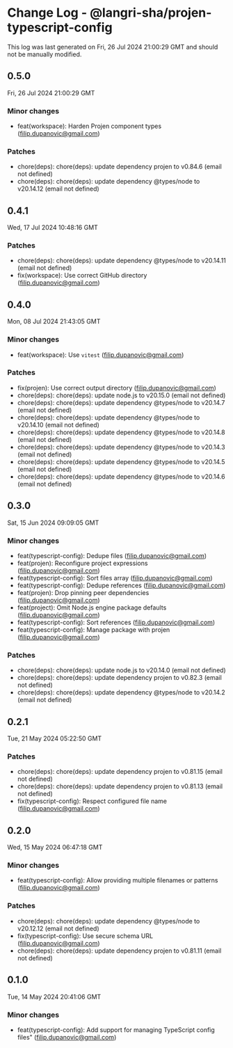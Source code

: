 # Change Log - @langri-sha/projen-typescript-config

This log was last generated on Fri, 26 Jul 2024 21:00:29 GMT and should not be manually modified.

<!-- Start content -->

## 0.5.0

Fri, 26 Jul 2024 21:00:29 GMT

### Minor changes

- feat(workspace): Harden Projen component types (filip.dupanovic@gmail.com)

### Patches

- chore(deps): chore(deps): update dependency projen to v0.84.6 (email not defined)
- chore(deps): chore(deps): update dependency @types/node to v20.14.12 (email not defined)

## 0.4.1

Wed, 17 Jul 2024 10:48:16 GMT

### Patches

- chore(deps): chore(deps): update dependency @types/node to v20.14.11 (email not defined)
- fix(workspace): Use correct GitHub directory (filip.dupanovic@gmail.com)

## 0.4.0

Mon, 08 Jul 2024 21:43:05 GMT

### Minor changes

- feat(workspace): Use `vitest` (filip.dupanovic@gmail.com)

### Patches

- fix(projen): Use correct output directory (filip.dupanovic@gmail.com)
- chore(deps): chore(deps): update node.js to v20.15.0 (email not defined)
- chore(deps): chore(deps): update dependency @types/node to v20.14.7 (email not defined)
- chore(deps): chore(deps): update dependency @types/node to v20.14.10 (email not defined)
- chore(deps): chore(deps): update dependency @types/node to v20.14.8 (email not defined)
- chore(deps): chore(deps): update dependency @types/node to v20.14.3 (email not defined)
- chore(deps): chore(deps): update dependency @types/node to v20.14.5 (email not defined)
- chore(deps): chore(deps): update dependency @types/node to v20.14.6 (email not defined)

## 0.3.0

Sat, 15 Jun 2024 09:09:05 GMT

### Minor changes

- feat(typescript-config): Dedupe files (filip.dupanovic@gmail.com)
- feat(projen): Reconfigure project expressions (filip.dupanovic@gmail.com)
- feat(typescript-config): Sort files array (filip.dupanovic@gmail.com)
- feat(typescript-config): Dedupe references (filip.dupanovic@gmail.com)
- feat(projen): Drop pinning peer dependencies (filip.dupanovic@gmail.com)
- feat(project): Omit Node.js engine package defaults (filip.dupanovic@gmail.com)
- feat(typescript-config): Sort references (filip.dupanovic@gmail.com)
- feat(typescript-config): Manage package with projen (filip.dupanovic@gmail.com)

### Patches

- chore(deps): chore(deps): update node.js to v20.14.0 (email not defined)
- chore(deps): chore(deps): update dependency projen to v0.82.3 (email not defined)
- chore(deps): chore(deps): update dependency @types/node to v20.14.2 (email not defined)

## 0.2.1

Tue, 21 May 2024 05:22:50 GMT

### Patches

- chore(deps): chore(deps): update dependency projen to v0.81.15 (email not defined)
- chore(deps): chore(deps): update dependency projen to v0.81.13 (email not defined)
- fix(typescript-config): Respect configured file name (filip.dupanovic@gmail.com)

## 0.2.0

Wed, 15 May 2024 06:47:18 GMT

### Minor changes

- feat(typescript-config): Allow providing multiple filenames or patterns (filip.dupanovic@gmail.com)

### Patches

- chore(deps): chore(deps): update dependency @types/node to v20.12.12 (email not defined)
- fix(typescript-config): Use secure schema URL (filip.dupanovic@gmail.com)
- chore(deps): chore(deps): update dependency projen to v0.81.11 (email not defined)

## 0.1.0

Tue, 14 May 2024 20:41:06 GMT

### Minor changes

- feat(typescript-config): Add support for managing TypeScript config files" (filip.dupanovic@gmail.com)
